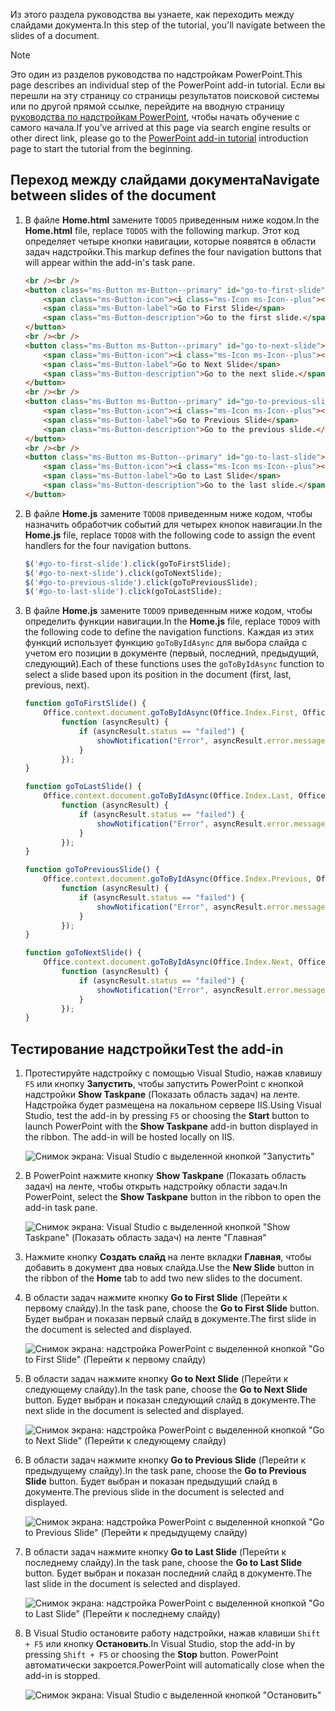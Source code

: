 <span data-ttu-id="668c9-101">Из этого раздела руководства вы узнаете, как переходить между слайдами документа.</span><span class="sxs-lookup"><span data-stu-id="668c9-101">In this step of the tutorial, you'll navigate between the slides of a document.</span></span>

> [!NOTE]
> <span data-ttu-id="668c9-102">Это один из разделов руководства по надстройкам PowerPoint.</span><span class="sxs-lookup"><span data-stu-id="668c9-102">This page describes an individual step of the PowerPoint add-in tutorial.</span></span> <span data-ttu-id="668c9-103">Если вы перешли на эту страницу со страницы результатов поисковой системы или по другой прямой ссылке, перейдите на вводную страницу [руководства по надстройкам PowerPoint](../tutorials/powerpoint-tutorial.yml), чтобы начать обучение с самого начала.</span><span class="sxs-lookup"><span data-stu-id="668c9-103">If you’ve arrived at this page via search engine results or other direct link, please go to the [PowerPoint add-in tutorial](../tutorials/powerpoint-tutorial.yml) introduction page to start the tutorial from the beginning.</span></span>

## <a name="navigate-between-slides-of-the-document"></a><span data-ttu-id="668c9-104">Переход между слайдами документа</span><span class="sxs-lookup"><span data-stu-id="668c9-104">Navigate between slides of the document</span></span>

1. <span data-ttu-id="668c9-105">В файле **Home.html** замените `TODO5` приведенным ниже кодом.</span><span class="sxs-lookup"><span data-stu-id="668c9-105">In the **Home.html** file, replace `TODO5` with the following markup.</span></span> <span data-ttu-id="668c9-106">Этот код определяет четыре кнопки навигации, которые появятся в области задач надстройки.</span><span class="sxs-lookup"><span data-stu-id="668c9-106">This markup defines the four navigation buttons that will appear within the add-in's task pane.</span></span>

    ```html
    <br /><br />
    <button class="ms-Button ms-Button--primary" id="go-to-first-slide">
        <span class="ms-Button-icon"><i class="ms-Icon ms-Icon--plus"></i></span>
        <span class="ms-Button-label">Go to First Slide</span>
        <span class="ms-Button-description">Go to the first slide.</span>
    </button>
    <br /><br />
    <button class="ms-Button ms-Button--primary" id="go-to-next-slide">
        <span class="ms-Button-icon"><i class="ms-Icon ms-Icon--plus"></i></span>
        <span class="ms-Button-label">Go to Next Slide</span>
        <span class="ms-Button-description">Go to the next slide.</span>
    </button>
    <br /><br />
    <button class="ms-Button ms-Button--primary" id="go-to-previous-slide">
        <span class="ms-Button-icon"><i class="ms-Icon ms-Icon--plus"></i></span>
        <span class="ms-Button-label">Go to Previous Slide</span>
        <span class="ms-Button-description">Go to the previous slide.</span>
    </button>
    <br /><br />
    <button class="ms-Button ms-Button--primary" id="go-to-last-slide">
        <span class="ms-Button-icon"><i class="ms-Icon ms-Icon--plus"></i></span>
        <span class="ms-Button-label">Go to Last Slide</span>
        <span class="ms-Button-description">Go to the last slide.</span>
    </button>
    ```

2. <span data-ttu-id="668c9-107">В файле **Home.js** замените `TODO8` приведенным ниже кодом, чтобы назначить обработчик событий для четырех кнопок навигации.</span><span class="sxs-lookup"><span data-stu-id="668c9-107">In the **Home.js** file, replace `TODO8` with the following code to assign the event handlers for the four navigation buttons.</span></span>

    ```js
    $('#go-to-first-slide').click(goToFirstSlide);
    $('#go-to-next-slide').click(goToNextSlide);
    $('#go-to-previous-slide').click(goToPreviousSlide);
    $('#go-to-last-slide').click(goToLastSlide);
    ```

3. <span data-ttu-id="668c9-108">В файле **Home.js** замените `TODO9` приведенным ниже кодом, чтобы определить функции навигации.</span><span class="sxs-lookup"><span data-stu-id="668c9-108">In the **Home.js** file, replace `TODO9` with the following code to define the navigation functions.</span></span> <span data-ttu-id="668c9-109">Каждая из этих функций использует функцию `goToByIdAsync` для выбора слайда с учетом его позиции в документе (первый, последний, предыдущий, следующий).</span><span class="sxs-lookup"><span data-stu-id="668c9-109">Each of these functions uses the `goToByIdAsync` function to select a slide based upon its position in the document (first, last, previous, next).</span></span>

    ```js
    function goToFirstSlide() {
        Office.context.document.goToByIdAsync(Office.Index.First, Office.GoToType.Index,
            function (asyncResult) {
                if (asyncResult.status == "failed") {
                    showNotification("Error", asyncResult.error.message);
                }
            });
    }

    function goToLastSlide() {
        Office.context.document.goToByIdAsync(Office.Index.Last, Office.GoToType.Index,
            function (asyncResult) {
                if (asyncResult.status == "failed") {
                    showNotification("Error", asyncResult.error.message);
                }
            });
    }

    function goToPreviousSlide() {
        Office.context.document.goToByIdAsync(Office.Index.Previous, Office.GoToType.Index,
            function (asyncResult) {
                if (asyncResult.status == "failed") {
                    showNotification("Error", asyncResult.error.message);
                }
            });
    }

    function goToNextSlide() {
        Office.context.document.goToByIdAsync(Office.Index.Next, Office.GoToType.Index,
            function (asyncResult) {
                if (asyncResult.status == "failed") {
                    showNotification("Error", asyncResult.error.message);
                }
            });
    }
    ```

## <a name="test-the-add-in"></a><span data-ttu-id="668c9-110">Тестирование надстройки</span><span class="sxs-lookup"><span data-stu-id="668c9-110">Test the add-in</span></span>

1. <span data-ttu-id="668c9-p104">Протестируйте надстройку с помощью Visual Studio, нажав клавишу `F5` или кнопку **Запустить**, чтобы запустить PowerPoint с кнопкой надстройки **Show Taskpane** (Показать область задач) на ленте. Надстройка будет размещена на локальном сервере IIS.</span><span class="sxs-lookup"><span data-stu-id="668c9-p104">Using Visual Studio, test the add-in by pressing `F5` or choosing the **Start** button to launch PowerPoint with the **Show Taskpane** add-in button displayed in the ribbon. The add-in will be hosted locally on IIS.</span></span>

    ![Снимок экрана: Visual Studio с выделенной кнопкой "Запустить"](../images/powerpoint-tutorial-start.png)

2. <span data-ttu-id="668c9-114">В PowerPoint нажмите кнопку **Show Taskpane** (Показать область задач) на ленте, чтобы открыть надстройку области задач.</span><span class="sxs-lookup"><span data-stu-id="668c9-114">In PowerPoint, select the **Show Taskpane** button in the ribbon to open the add-in task pane.</span></span>

    ![Снимок экрана: Visual Studio с выделенной кнопкой "Show Taskpane" (Показать область задач) на ленте "Главная"](../images/powerpoint-tutorial-show-taskpane-button.png)


3. <span data-ttu-id="668c9-116">Нажмите кнопку **Создать слайд** на ленте вкладки **Главная**, чтобы добавить в документ два новых слайда.</span><span class="sxs-lookup"><span data-stu-id="668c9-116">Use the **New Slide** button in the ribbon of the **Home** tab to add two new slides to the document.</span></span> 

4. <span data-ttu-id="668c9-117">В области задач нажмите кнопку **Go to First Slide** (Перейти к первому слайду).</span><span class="sxs-lookup"><span data-stu-id="668c9-117">In the task pane, choose the **Go to First Slide** button.</span></span> <span data-ttu-id="668c9-118">Будет выбран и показан первый слайд в документе.</span><span class="sxs-lookup"><span data-stu-id="668c9-118">The first slide in the document is selected and displayed.</span></span>

    ![Снимок экрана: надстройка PowerPoint с выделенной кнопкой "Go to First Slide" (Перейти к первому слайду)](../images/powerpoint-tutorial-go-to-first-slide.png)

5. <span data-ttu-id="668c9-120">В области задач нажмите кнопку **Go to Next Slide** (Перейти к следующему слайду).</span><span class="sxs-lookup"><span data-stu-id="668c9-120">In the task pane, choose the **Go to Next Slide** button.</span></span> <span data-ttu-id="668c9-121">Будет выбран и показан следующий слайд в документе.</span><span class="sxs-lookup"><span data-stu-id="668c9-121">The next slide in the document is selected and displayed.</span></span>

    ![Снимок экрана: надстройка PowerPoint с выделенной кнопкой "Go to Next Slide" (Перейти к следующему слайду)](../images/powerpoint-tutorial-go-to-next-slide.png)

6. <span data-ttu-id="668c9-123">В области задач нажмите кнопку **Go to Previous Slide** (Перейти к предыдущему слайду).</span><span class="sxs-lookup"><span data-stu-id="668c9-123">In the task pane, choose the **Go to Previous Slide** button.</span></span> <span data-ttu-id="668c9-124">Будет выбран и показан предыдущий слайд в документе.</span><span class="sxs-lookup"><span data-stu-id="668c9-124">The previous slide in the document is selected and displayed.</span></span>

    ![Снимок экрана: надстройка PowerPoint с выделенной кнопкой "Go to Previous Slide" (Перейти к предыдущему слайду)](../images/powerpoint-tutorial-go-to-previous-slide.png)

7. <span data-ttu-id="668c9-126">В области задач нажмите кнопку **Go to Last Slide** (Перейти к последнему слайду).</span><span class="sxs-lookup"><span data-stu-id="668c9-126">In the task pane, choose the **Go to Last Slide** button.</span></span> <span data-ttu-id="668c9-127">Будет выбран и показан последний слайд в документе.</span><span class="sxs-lookup"><span data-stu-id="668c9-127">The last slide in the document is selected and displayed.</span></span>

    ![Снимок экрана: надстройка PowerPoint с выделенной кнопкой "Go to Last Slide" (Перейти к последнему слайду)](../images/powerpoint-tutorial-go-to-last-slide.png)

8. <span data-ttu-id="668c9-129">В Visual Studio остановите работу надстройки, нажав клавиши `Shift + F5` или кнопку **Остановить**.</span><span class="sxs-lookup"><span data-stu-id="668c9-129">In Visual Studio, stop the add-in by pressing `Shift + F5` or choosing the **Stop** button.</span></span> <span data-ttu-id="668c9-130">PowerPoint автоматически закроется.</span><span class="sxs-lookup"><span data-stu-id="668c9-130">PowerPoint will automatically close when the add-in is stopped.</span></span>

    ![Снимок экрана: Visual Studio с выделенной кнопкой "Остановить"](../images/powerpoint-tutorial-stop.png)
